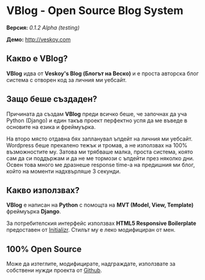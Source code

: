 # VBlog - Open Source Blog System
**Версия:** *0.1.2 Alpha (testing)*

**Демо:** http://veskoy.com

## Какво е VBlog?
**VBlog** идва от **Veskoy's Blog (Блогът на Веско)** и е проста авторска блог система с отворен код за личния ми уебсайт.

## Защо беше създаден?
Причината да създам **VBlog** преди всичко беше, че започнах да уча Python (Django) и един такъв проект перфектно успя да ме въведе в основите на езика и фреймуърка.

На второ място отдавна бях запланувал ъпдейт на личния ми уебсайт. Wordpress беше прекалено тежък и тромав, а не използвах на 100% възможностите му. Затова ми трябваше малка, проста система, която сам да си поддържам и да не ме тормози с ъпдейти през няколко дни. Освен това много ме дразнеше response time-а на предишния ми блог, който на моменти надхвърляше 3 секунди.

## Какво използвах?
**VBlog** е написан на **Python** с помощта на **MVT (Model, View, Template)** фреймуърка **Django**.

За потребителския интерфейс използвах **HTML5 Responsive Boilerplate** предоставен от [Initializr](http://www.initializr.com/). Стилът му е леко модифициран от мен.

## 100% Open Source
Може да изтеглите, модифицирате, надграждате, използвате за собствени нужди проекта от [Github](https://github.com/veskoy/VBlog).